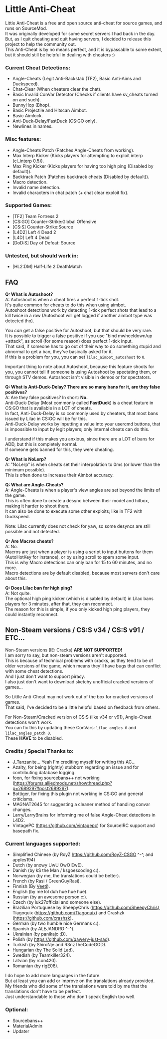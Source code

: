# Little Anti-Cheat

Little Anti-Cheat is a free and open source anti-cheat for source games, and runs on SourceMod.\
It was originally developed for some secret servers I had back in the day.\
But, as I quit cheating and quit having servers, I decided to release this project to help the community out.\
This Anti-Cheat is by no means perfect, and it is bypassable to some extent, but it should still be helpful in dealing with cheaters :)

### Current Cheat Detections:
 - Angle-Cheats (Legit Anti-Backstab (TF2), Basic Anti-Aims and Duckspeed).
 - Chat-Clear (When cheaters clear the chat).
 - Basic Invalid ConVar Detector (Checks if clients have sv_cheats turned on and such).
 - BunnyHop (Bhop).
 - Basic Projectile and Hitscan Aimbot.
 - Basic Aimlock.
 - Anti-Duck-Delay/FastDuck (CS:GO only).
 - Newlines in names.

### Misc features:
 - Angle-Cheats Patch (Patches Angle-Cheats from working).
 - Max Interp Kicker (Kicks players for attempting to exploit interp (cl_interp 0.5)).
 - Max Ping Kicker (Kicks players for having too high ping (Disabled by default)).
 - Backtrack Patch (Patches backtrack cheats (Disabled by default)).
 - Macro detection.
 - Invalid name detection.
 - Invalid characters in chat patch (+ chat clear exploit fix).

### Supported Games:
 - [TF2] Team Fortress 2
 - [CS:GO] Counter-Strike:Global Offensive
 - [CS:S] Counter-Strike:Source
 - [L4D2] Left 4 Dead 2
 - [L4D] Left 4 Dead
 - [DoD:S] Day of Defeat: Source

### Untested, but should work in:
 - [HL2:DM] Half-Life 2:DeathMatch

## FAQ
**Q: What is Autoshoot?**\
A: Autoshoot is when a cheat fires a perfect 1-tick shot.\
It's quite common for cheats to do this when using aimbot.\
Autoshoot detections work by detecting 1-tick perfect shots that lead to a kill twice in a row (Autoshoot will get logged if another aimbot type was detected tho).

You *can* get a false positive for Autoshoot, but that should be very rare.\
It is possible to trigger a false positive if you use "bind mwheeldown/up +attack", as scroll (for some reason) does perfect 1-tick input.\
That said, if someone has to go out of their way to do something stupid and abnormal to get a ban, they've basically asked for it.\
If this is a problem for you, you can set `lilac_aimbot_autoshoot` to `0`.

Important thing to note about Autoshoot, because this feature shoots for you, you cannot tell if someone is using Autoshoot by spectating them, or through STV demos. Autoshoot isn't visible in demos or for spectators.

**Q: What is Anti-Duck-Delay? There are so many bans for it, are they false positives?**\
A: Are they false positives? In short: **No.**\
Anti-Duck-Delay (Most commonly called **FastDuck**) is a cheat feature in CS:GO that is available in a LOT of cheats.\
In fact, Anti-Duck-Delay is so commonly used by cheaters, that most bans issued by Lilac in CS:GO will be for this.\
Anti-Duck-Delay works by inputting a value into your usercmd buttons, that is impossible to input by legit players; only internal cheats can do this.

I understand if this makes you anxious, since there are a LOT of bans for ADD, but this is completely normal.\
If someone gets banned for this, they were cheating.

**Q: What is NoLerp?**\
A: "NoLerp" is when cheats set their interpolation to 0ms (or lower than the minimum possible).\
This is often done to increase their Aimbot accuracy.

**Q: What are Angle-Cheats?**\
A: Angle-Cheats is when a player's view angles are set beyond the limits of the game.\
This is often done to create a desync between their model and hitbox, making it harder to shoot them.\
It can also be done to execute some other exploits; like in TF2 with Duckspeed.

Note: Lilac currently does not check for yaw, so some desyncs are still possible and not detected.

**Q: Are Macros cheats?**\
A: No.\
Macros are just when a player is using a script to input buttons for them (AutoHotKey for instance), or by using scroll to spam some input.\
This is why Macro detections can only ban for 15 to 60 minutes, and no more.\
Macro detections are by default disabled, because most servers don't care about this.

**Q: Does Lilac ban for high ping?**\
A: Not quite.\
The optional high ping kicker (which is disabled by default) in Lilac bans players for 3 minutes, after that, they can reconnect.\
The reason for this is simple, if you only kicked high ping players, they could instantly reconnect.

## Non-Steam versions / CS:S v34 / CS:S v91 / ETC...
Non-Steam versions (IE: Cracks) **ARE NOT SUPPORTED!**\
I am sorry to say, but non-steam versions aren't supported.\
This is because of technical problems with cracks, as they tend to be of older versions of the game, which means they'll have bugs that can conflict with some cheat detections.\
And I just don't want to support piracy.\
I also just don't want to download sketchy unofficial cracked versions of games...

So Little Anti-Cheat may not work out of the box for cracked versions of games.\
That said, I've decided to be a little helpful based on feedback from others.

For Non-Steam/Cracked version of CS:S (like v34 or v91), Angle-Cheat detections won't work.\
You can fix this by updating these ConVars: `lilac_angles 0` and `lilac_angles_patch 0`.\
These **HAVE** to be disabled.

### Credits / Special Thanks to:
 - J_Tanzanite... Yeah I'm crediting myself for writing this AC...
 - Azalty, for being (rightly) stubborn regarding an issue and for contributing database logging.
 - foon, for fixing sourcebans++ not working (https://forums.alliedmods.net/showthread.php?p=2689297#post2689297).
 - Bottiger, for fixing this plugin not working in CS:GO and general criticisms.
 - MAGNAT2645 for suggesting a cleaner method of handling convar changes.
 - Larry/LarryBrains for informing me of false Angle-Cheat detections in L4D2.
 - VintagePC (https://github.com/vintagepc) for SourceIRC support and basepath fix.

### Current languages supported:
 - Simplified Chinese (by RoyZ https://github.com/RoyZ-CSGO ^-^, and apples194)
 - Dutch (by snowy UwU OwO EwE).
 - Danish (by kS the Man / ksgoescoding c:).
 - Norwegian (by me, the translations could be better).
 - French (by Rasi / GreenGuyRasi).
 - Finnish (By [Veeti](https://forums.alliedmods.net/member.php?u=317665)).
 - English (by me lol duh hue hue hue).
 - Russian (by an awesome person c:).
 - Czech (by luk27official and someone else).
 - Brazilian Portuguese by SheepyChris (https://github.com/SheepyChris), Tiagoquix (https://github.com/Tiagoquix) and Crashzk (https://github.com/crashzk).
 - German (by two humble nice Germans c:).
 - Spanish (by ALEJANDRO ^-^).
 - Ukrainian (by panikajo ;D).
 - Polish (by https://github.com/qawery-just-sad).
 - Turkish (by ShiroNje and R3nzTheCodeGOD).
 - Hungarian (by The Solid Lad).
 - Swedish (by Teamkiller324).
 - Latvian (by rcon420).
 - Romanian (by rigE08).


I do hope to add more languages in the future.\
But at least you can add or improve on the translations already provided.\
My friends who did some of the translations were told by me that the translations don't have to be perfect.\
Just understandable to those who don't speak English too well.

### Optional:
 - Sourcebans++
 - MaterialAdmin
 - Updater
